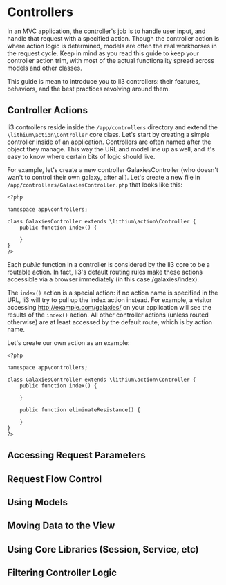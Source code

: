 # Controllers

In an MVC application, the controller's job is to handle user input, and handle that request with a specified action. Though the controller action is where action logic is determined, models are often the real workhorses in the request cycle. Keep in mind as you read this guide to keep your controller action trim, with most of the actual functionality spread across models and other classes.

This guide is mean to introduce you to li3 controllers: their features, behaviors, and the best practices revolving around them.

## Controller Actions

li3 controllers reside inside the `/app/controllers` directory and extend the `\lithium\action\Controller` core class. Let's start by creating a simple controller inside of an application. Controllers are often named after the object they manage. This way the URL and model line up as well, and it's easy to know where certain bits of logic should live. 

For example, let's create a new controller GalaxiesController (who doesn't wan't to control their own galaxy, after all). Let's create a new file in `/app/controllers/GalaxiesController.php` that looks like this:

```
<?php

namespace app\controllers;

class GalaxiesController extends \lithium\action\Controller { 
	public function index() {
		
	}
}
?>
```

Each _public_ function in a controller is considered by the li3 core to be a routable action. In fact, li3's default routing rules make these actions accessible via a browser immediately (in this case /galaxies/index). 

The `index()` action is a special action: if no action name is specified in the URL, li3 will try to pull up the index action instead. For example, a visitor accessing http://example.com/galaxies/ on your application will see the results of the `index()` action. All other controller actions (unless routed otherwise) are at least accessed by the default route, which is by action name.

Let's create our own action as an example:

```
<?php

namespace app\controllers;

class GalaxiesController extends \lithium\action\Controller { 
	public function index() {
		
	}
	
	public function eliminateResistance() {
	
	}
}
?>
```

## Accessing Request Parameters

## Request Flow Control

## Using Models 

## Moving Data to the View

## Using Core Libraries (Session, Service, etc)

## Filtering Controller Logic